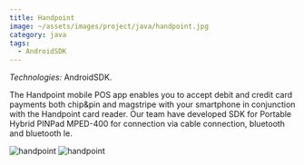 ```yaml
---
title: Handpoint
image: ~/assets/images/project/java/handpoint.jpg
category: java
tags:
  - AndroidSDK
---
```


*Technologies:* AndroidSDK.

The Handpoint mobile POS app enables you to accept debit and credit card payments both chip&pin and magstripe with your smartphone in conjunction with the Handpoint card reader. Our team have developed SDK for Portable Hybrid PINPad MPED-400 for connection via cable connection, bluetooth and bluetooth le. 

![handpoint](~/assets/images/project/java/hp1.png)
![handpoint](~/assets/images/project/java/hp2.png)
